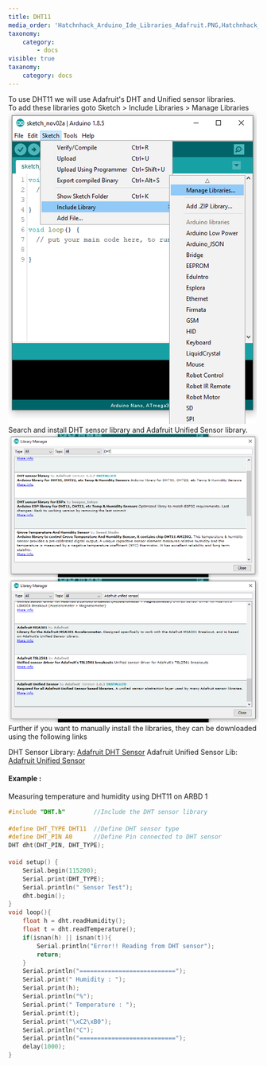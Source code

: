 ```yaml
---
title: DHT11
media_order: 'Hatchnhack_Arduino_Ide_Libraries_Adafruit.PNG,Hatchnhack_Arduino_Ide_Libraries_DHT11.PNG,Hatchnhack_Arduino_Ide_Libraries.PNG'
taxonomy:
    category:
        - docs
visible: true
taxanomy:
    category: docs
---
```


To use DHT11 we will use Adafruit's DHT and Unified sensor libraries.  
To add these libraries goto Sketch > Include Libraries > Manage Libraries
![Hatchnhack_Arduino_Ide_Libraries](Hatchnhack_Arduino_Ide_Libraries.PNG?classes=caption "Arduino IDE Manage Libraries")
Search and install DHT sensor library and Adafruit Unified Sensor library.
![Hatchnhack_Arduino_Ide_Libraries_DHT11](Hatchnhack_Arduino_Ide_Libraries_DHT11.PNG?classes=caption "Arduino IDE Install DHT11 Library")
![Hatchnhack_Arduino_Ide_Libraries_Adafruit](Hatchnhack_Arduino_Ide_Libraries_Adafruit.PNG?classes=caption "Arduino IDE Install Adafruit Unified Sensor Library")
Further if you want to manually install the libraries, they can be downloaded using the following links  

DHT Sensor Library: [Adafruit DHT Sensor](https://github.com/adafruit/DHT-sensor-library)
Adafruit Unified Sensor Lib: [Adafruit Unified Sensor](https://github.com/adafruit/Adafruit_Sensor)  

#### Example :
Measuring temperature and humidity using DHT11 on ARBD 1
```c
#include "DHT.h"		//Include the DHT sensor library

#define DHT_TYPE DHT11	//Define DHT sensor type
#define DHT_PIN A0		//Define Pin connected to DHT sensor
DHT dht(DHT_PIN, DHT_TYPE);

void setup() {
	Serial.begin(115200);
    Serial.print(DHT_TYPE);
    Serial.println(" Sensor Test");
    dht.begin();
}
void loop(){
	float h = dht.readHumidity();
    float t = dht.readTemperature();
    if(isnan(h) || isnan(t)){
    	Serial.println("Error!! Reading from DHT sensor");
        return;
    }
    Serial.println("===========================");
    Serial.print(" Humidity : ");
    Serial.print(h);
    Serial.println("%");
    Serial.print(" Temperature : ");
    Serial.print(t);
    Serial.print("\xC2\xB0");
    Serial.println("C");  
    Serial.println("===========================");
    delay(1000);
}
```